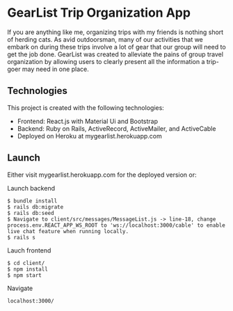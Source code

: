 # GearList Trip Organization App

If you are anything like me, organizing trips with my friends is nothing short of herding cats. As avid outdoorsman, many of our activities that we embark on during these trips involve a lot of gear that our group will need to get the job done. GearList was created to alleviate the pains of group travel organization by allowing users to clearly present all the information a trip-goer may need in one place. 

## Technologies
This project is created with the following technologies:
- Frontend: React.js with Material Ui and Bootstrap
- Backend: Ruby on Rails, ActiveRecord, ActiveMailer, and ActiveCable
- Deployed on Heroku at mygearlist.herokuapp.com

## Launch
Either visit mygearlist.herokuapp.com for the deployed version or:

Launch backend
```
$ bundle install
$ rails db:migrate
$ rails db:seed
$ Navigate to client/src/messages/MessageList.js -> line-18, change process.env.REACT_APP_WS_ROOT to 'ws://localhost:3000/cable' to enable live chat feature when running locally.
$ rails s
```
Lauch frontend
```
$ cd client/
$ npm install
$ npm start
```
Navigate
```
localhost:3000/
```





